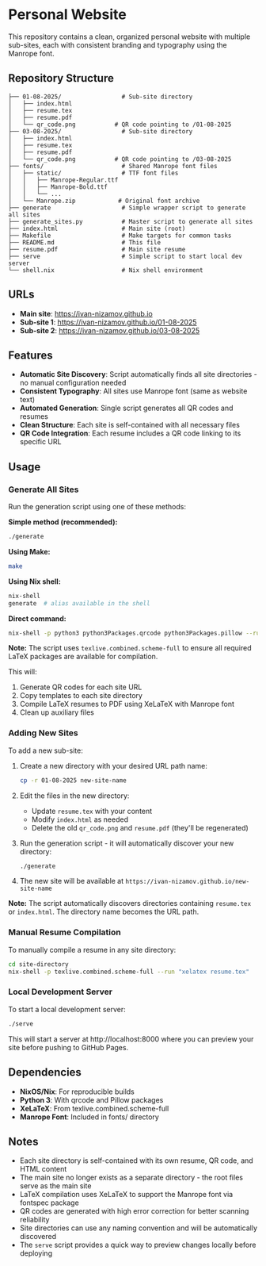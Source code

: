 # Personal Website

This repository contains a clean, organized personal website with multiple sub-sites, each with consistent branding and typography using the Manrope font.

## Repository Structure

```
├── 01-08-2025/                 # Sub-site directory
│   ├── index.html
│   ├── resume.tex
│   ├── resume.pdf
│   └── qr_code.png           # QR code pointing to /01-08-2025
├── 03-08-2025/                 # Sub-site directory  
│   ├── index.html
│   ├── resume.tex
│   ├── resume.pdf
│   └── qr_code.png           # QR code pointing to /03-08-2025
├── fonts/                      # Shared Manrope font files
│   ├── static/                 # TTF font files
│   │   ├── Manrope-Regular.ttf
│   │   ├── Manrope-Bold.ttf
│   │   └── ...
│   └── Manrope.zip            # Original font archive
├── generate                    # Simple wrapper script to generate all sites
├── generate_sites.py           # Master script to generate all sites
├── index.html                  # Main site (root)
├── Makefile                    # Make targets for common tasks
├── README.md                   # This file
├── resume.pdf                  # Main site resume
├── serve                       # Simple script to start local dev server
└── shell.nix                   # Nix shell environment
```

## URLs

- **Main site**: https://ivan-nizamov.github.io
- **Sub-site 1**: https://ivan-nizamov.github.io/01-08-2025
- **Sub-site 2**: https://ivan-nizamov.github.io/03-08-2025

## Features

- **Automatic Site Discovery**: Script automatically finds all site directories - no manual configuration needed
- **Consistent Typography**: All sites use Manrope font (same as website text)
- **Automated Generation**: Single script generates all QR codes and resumes
- **Clean Structure**: Each site is self-contained with all necessary files
- **QR Code Integration**: Each resume includes a QR code linking to its specific URL

## Usage

### Generate All Sites

Run the generation script using one of these methods:

**Simple method (recommended):**
```bash
./generate
```

**Using Make:**
```bash
make
```

**Using Nix shell:**
```bash
nix-shell
generate  # alias available in the shell
```

**Direct command:**
```bash
nix-shell -p python3 python3Packages.qrcode python3Packages.pillow --run "python3 generate_sites.py"
```

**Note:** The script uses `texlive.combined.scheme-full` to ensure all required LaTeX packages are available for compilation.

This will:
1. Generate QR codes for each site URL
2. Copy templates to each site directory
3. Compile LaTeX resumes to PDF using XeLaTeX with Manrope font
4. Clean up auxiliary files

### Adding New Sites

To add a new sub-site:

1. Create a new directory with your desired URL path name:
   ```bash
   cp -r 01-08-2025 new-site-name
   ```

2. Edit the files in the new directory:
   - Update `resume.tex` with your content
   - Modify `index.html` as needed
   - Delete the old `qr_code.png` and `resume.pdf` (they'll be regenerated)

3. Run the generation script - it will automatically discover your new directory:
   ```bash
   ./generate
   ```

4. The new site will be available at `https://ivan-nizamov.github.io/new-site-name`

**Note:** The script automatically discovers directories containing `resume.tex` or `index.html`. The directory name becomes the URL path.

### Manual Resume Compilation

To manually compile a resume in any site directory:

```bash
cd site-directory
nix-shell -p texlive.combined.scheme-full --run "xelatex resume.tex"
```

### Local Development Server

To start a local development server:

```bash
./serve
```

This will start a server at http://localhost:8000 where you can preview your site before pushing to GitHub Pages.

## Dependencies

- **NixOS/Nix**: For reproducible builds
- **Python 3**: With qrcode and Pillow packages
- **XeLaTeX**: From texlive.combined.scheme-full
- **Manrope Font**: Included in fonts/ directory

## Notes

- Each site directory is self-contained with its own resume, QR code, and HTML content
- The main site no longer exists as a separate directory - the root files serve as the main site
- LaTeX compilation uses XeLaTeX to support the Manrope font via fontspec package
- QR codes are generated with high error correction for better scanning reliability
- Site directories can use any naming convention and will be automatically discovered
- The `serve` script provides a quick way to preview changes locally before deploying
